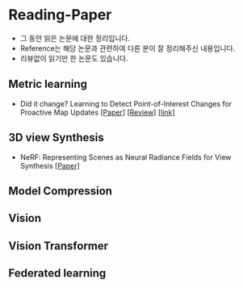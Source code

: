 # Reading-Paper
- 그 동안 읽은 논문에 대한 정리입니다. 
- Reference는 해당 논문과 관련하여 다른 분이 잘 정리해주신 내용입니다. 
- 리뷰없이 읽기만 한 논문도 있습니다. 


## Metric learning 
- Did it change? Learning to Detect Point-of-Interest Changes for Proactive Map Updates [[Paper]](https://paperswithcode.com/paper/did-it-change-learning-to-detect-point-of) [[Review]](https://github.com/kimtomato/Reading-Paper-Archive/issues/1) [[link]](https://europe.naverlabs.com/research/publications/did-it-change-learning-to-detect-point-of-interest-changes-for-proactive-map-updates/)


## 3D view Synthesis
- NeRF: Representing Scenes as Neural Radiance Fields for View Synthesis [[Paper]](https://arxiv.org/abs/2003.08934) 

## Model Compression

## Vision 

## Vision Transformer

## Federated learning 


